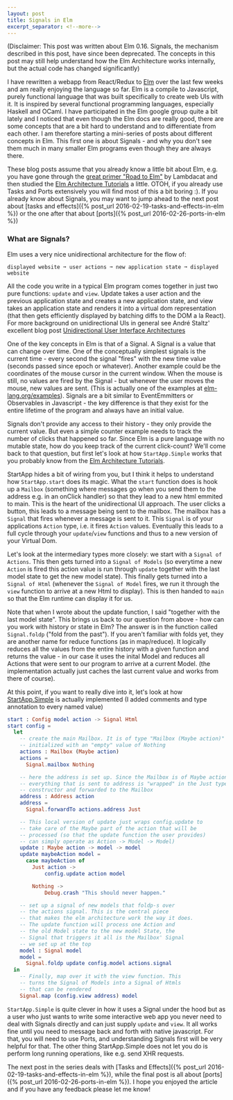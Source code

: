 ```yaml
---
layout: post
title: Signals in Elm
excerpt_separator: <!--more-->
---
```

(Disclaimer: This post was written about Elm 0.16. Signals, the mechanism described in this post, have since been deprecated. The concepts in this post may still help understand how the Elm Architecture works internally, but the actual code has changed significantly)

I have rewritten a webapp from React/Redux to [Elm](http://elm-lang.org/) over the last few weeks and am really enjoying the language so far. Elm is a compile to Javascript, purely functional language that was built specifically to create web UIs with it. It is inspired by several functional programming languages, especially Haskell and OCaml. I have participated in the Elm google group quite a bit lately and I noticed that even though the Elm docs are really good, there are some concepts that are a bit hard to understand and to differentiate from each other. I am therefore starting a mini-series of posts about different concepts in Elm. This first one is about Signals - and why you don't see them much in many smaller Elm programs even though they are always there.

<!--more-->

These blog posts assume that you already know a little bit about Elm, e.g. you have gone through the [great primer "Road to Elm"](http://www.lambdacat.com/road-to-elm-index/) by Lambdacat and then studied the [Elm Architecture Tutorials](https://github.com/evancz/elm-architecture-tutorial) a little. OTOH, if you already use Tasks and Ports extensively you will find most of this a bit boring :). If you already know about Signals, you may want to jump ahead to the next post about [tasks and effects]({% post_url 2016-02-19-tasks-and-effects-in-elm %}) or the one after that about [ports]({% post_url 2016-02-26-ports-in-elm %})

### What are Signals?

Elm uses a very nice unidirectional architecture for the flow of:

```
displayed website ➞ user actions ➞ new application state ➞ displayed website
```

All the code you write in a typical Elm program comes together in just two pure functions: `update` and `view`. Update takes a user action and the previous application state and creates a new application state, and view takes an application state and renders it into a virtual dom representation (that then gets efficiently displayed by batching diffs to the DOM a la React). For more background on unidirectional UIs in general see André Staltz' excellent blog post [Unidirectional User Interface Architectures](http://staltz.com/unidirectional-user-interface-architectures.html)

One of the key concepts in Elm is that of a Signal. A Signal is a value that can change over time. One of the conceptually simplest signals is the current time - every second the signal "fires" with the new time value (seconds passed since epoch or whatever). Another example could be the coordinates of the mouse cursor in the current window. When the mouse is still, no values are fired by the Signal - but whenever the user moves the mouse, new values are sent. (This is actually one of the examples at [elm-lang.org/examples](http://elm-lang.org/examples/mouse-position)). Signals are a bit similar to EventEmmitters or Observables in Javascript - the key difference is that they exist for the entire lifetime of the program and always have an initial value.

Signals don't provide any access to their history - they only provide the current value. But even a simple counter example needs to track the number of clicks that happened so far. Since Elm is a pure language with no mutable state, how do you keep track of the current click-count? We'll come back to that question, but first let's look at how `StartApp.Simple` works that you probably know from the [Elm Architecture Tutorials](https://github.com/evancz/elm-architecture-tutorial).

StartApp hides a bit of wiring from you, but I think it helps to understand how `StartApp.start` does its magic. What the `start` function does is hook up a `Mailbox` (something where messages go when you send them to the address e.g. in an onClick handler) so that they lead to a new html emmited to main. This is the heart of the unidirectional UI approach. The user clicks a button, this leads to a message being sent to the mailbox. The mailbox has a `Signal` that fires whenever a message is sent to it. This `Signal` is of your applications `Action` type, i.e. it fires `Action` values. Eventually this leads to a full cycle through your `update`/`view` functions and thus to a new version of your Virtual Dom.

Let's look at the intermediary types more closely: we start with a `Signal of Actions`. This then gets turned into a `Signal of Models` (so everytime a new `Action` is fired this action value is run through `update` together with the last model state to get the new model state). This finally gets turned into a `Signal of Html` (whenever the `Signal of Model` fires, we run it through the `view` function to arrive at a new Html to display). This is then handed to `main` so that the Elm runtime can display it for us.

Note that when I wrote about the update function, I said "together with the last model state". This brings us back to our question from above - how can you work with history or state in Elm? The answer is in the function called `Signal.foldp` ("fold from the past"). If you aren't familiar with folds yet, they are another name for reduce functions (as in map/reduce). It logically reduces all the values from the entire history with a given function and returns the value - in our case it uses the inital Model and reduces all Actions that were sent to our program to arrive at a current Model. (the implementation actually just caches the last current value and works from there of course).

At this point, if you want to really dive into it, let's look at how [StartApp.Simple](https://github.com/evancz/start-app) is actually implemented (I added comments and type annotation to every named value)

```elm
start : Config model action -> Signal Html
start config =
  let
    -- create the main Mailbox. It is of type "Mailbox (Maybe action)" and is
    -- initialized with an "empty" value of Nothing
    actions : Mailbox (Maybe action)
    actions =
      Signal.mailbox Nothing

    -- here the address is set up. Since the Mailbox is of Maybe action,
    -- everything that is sent to address is "wrapped" in the Just type
    -- constructor and forwarded to the Mailbox
    address : Address action
    address =
      Signal.forwardTo actions.address Just

    -- This local version of update just wraps config.update to
    -- take care of the Maybe part of the action that will be
    -- processed (so that the update function the user provides)
    -- can simply operate as Action -> Model -> Model)
    update : Maybe action -> model -> model
    update maybeAction model =
      case maybeAction of
        Just action ->
            config.update action model

        Nothing ->
            Debug.crash "This should never happen."

    -- set up a signal of new models that foldp-s over
    -- the actions signal. This is the central piece
    -- that makes the elm architecture work the way it does.
    -- The update function will process one Action and
    -- the old Model state to the new model State, the
    -- Signal that triggers it all is the Mailbox' Signal
    -- we set up at the top
    model : Signal model
    model =
      Signal.foldp update config.model actions.signal
  in
    -- Finally, map over it with the view function. This
    -- turns the Signal of Models into a Signal of Htmls
    -- that can be rendered
    Signal.map (config.view address) model
```

`StartApp.Simple` is quite clever in how it uses a Signal under the hood but as a user who just wants to write some interactive web app you never need to deal with Signals directly and can just supply `update` and `view`. It all works fine until you need to message back and forth with native javascript. For that, you will need to use Ports, and understanding Signals first will be very helpful for that. The other thing StartApp.Simple does not let you do is perform long running operations, like e.g. send XHR requests.

The next post in the series deals with [Tasks and Effects]({% post_url 2016-02-19-tasks-and-effects-in-elm %}), while the final post is all about [ports]({% post_url 2016-02-26-ports-in-elm %}). I hope you enjoyed the article and if you have any feedback please let me know!
